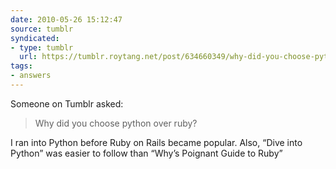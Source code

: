 ```yaml
---
date: 2010-05-26 15:12:47
source: tumblr
syndicated:
- type: tumblr
  url: https://tumblr.roytang.net/post/634660349/why-did-you-choose-python-over-ruby
tags:
- answers
---
```


Someone on Tumblr asked:
<blockquote>Why did you choose python over ruby?</blockquote>
<p>I ran into Python before Ruby on Rails became popular. Also, &ldquo;Dive into Python&rdquo; was easier to follow than &ldquo;Why&rsquo;s Poignant Guide to Ruby&rdquo;</p>